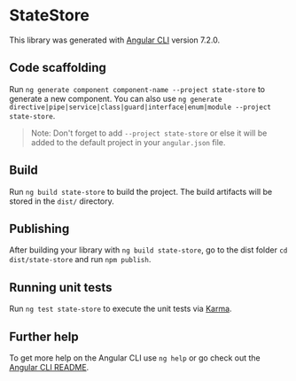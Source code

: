# StateStore

This library was generated with [Angular CLI](https://github.com/angular/angular-cli) version 7.2.0.

## Code scaffolding

Run `ng generate component component-name --project state-store` to generate a new component. You can also use `ng generate directive|pipe|service|class|guard|interface|enum|module --project state-store`.
> Note: Don't forget to add `--project state-store` or else it will be added to the default project in your `angular.json` file. 

## Build

Run `ng build state-store` to build the project. The build artifacts will be stored in the `dist/` directory.

## Publishing

After building your library with `ng build state-store`, go to the dist folder `cd dist/state-store` and run `npm publish`.

## Running unit tests

Run `ng test state-store` to execute the unit tests via [Karma](https://karma-runner.github.io).

## Further help

To get more help on the Angular CLI use `ng help` or go check out the [Angular CLI README](https://github.com/angular/angular-cli/blob/master/README.md).

